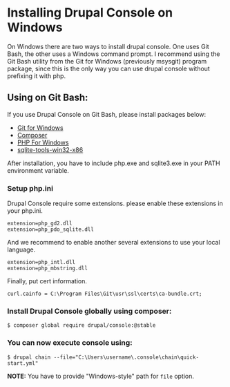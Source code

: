 # Installing Drupal Console on Windows
On Windows there are two ways to install drupal console. One uses Git Bash, the other uses a Windows command prompt. I recommend using the Git Bash utility from the Git for Windows (previously msysgit) program package, since this is the only way you can use drupal console without prefixing it with php.

## Using on Git Bash:

If you use Drupal Console on Git Bash, please install packages below:

* [Git for Windows](https://git-for-windows.github.io/)
* [Composer](https://github.com/composer/windows-setup)
* [PHP For Windows](http://windows.php.net/download/)
* [sqlite-tools-win32-x86](https://www.sqlite.org/download.html)

After installation, you have to include php.exe and sqlite3.exe in your PATH environment variable.

### Setup php.ini

Drupal Console require some extensions. please enable these extensions in your php.ini.

```
extension=php_gd2.dll
extension=php_pdo_sqlite.dll
```

And we recommend to enable another several extensions to use your local language.
```
extension=php_intl.dll
extension=php_mbstring.dll
```

Finally, put cert information.
```
curl.cainfo = C:\Program Files\Git\usr\ssl\certs\ca-bundle.crt;
```

### Install Drupal Console globally using composer:
```
$ composer global require drupal/console:@stable
```

### You can now execute console using:
```
$ drupal chain --file="C:\Users\username\.console\chain\quick-start.yml"
```

**NOTE:** You have to provide "Windows-style" path for `file` option.
